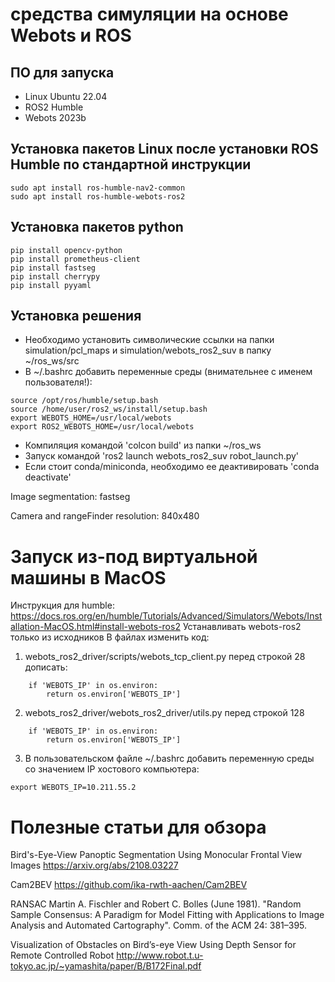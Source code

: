 # cредства симуляции на основе Webots и ROS 
## ПО для запуска
* Linux Ubuntu 22.04
* ROS2 Humble
* Webots 2023b

## Установка пакетов Linux после установки ROS Humble по стандартной инструкции
```
sudo apt install ros-humble-nav2-common
sudo apt install ros-humble-webots-ros2
```
## Установка пакетов python
```
pip install opencv-python
pip install prometheus-client
pip install fastseg
pip install cherrypy
pip install pyyaml
```

## Установка решения
* Необходимо установить символические ссылки на папки simulation/pcl_maps и simulation/webots_ros2_suv в папку ~/ros_ws/src
* В ~/.bashrc добавить переменные среды (внимательнее с именем пользователя!):
```
source /opt/ros/humble/setup.bash
source /home/user/ros2_ws/install/setup.bash
export WEBOTS_HOME=/usr/local/webots
export ROS2_WEBOTS_HOME=/usr/local/webots
```
* Компиляция командой 'colcon build' из папки ~/ros_ws 
* Запуск командой 'ros2 launch webots_ros2_suv robot_launch.py'
* Если стоит conda/miniconda, необходимо ее деактивировать 'conda deactivate'

Image segmentation: fastseg

Camera and rangeFinder resolution: 840x480



# Запуск из-под виртуальной машины в MacOS
Инструкция для humble: https://docs.ros.org/en/humble/Tutorials/Advanced/Simulators/Webots/Installation-MacOS.html#install-webots-ros2
Устанавливать webots-ros2 только из исходников
В файлах изменить код:
1. webots_ros2_driver/scripts/webots_tcp_client.py перед строкой 28 дописать:
```
    if 'WEBOTS_IP' in os.environ:
        return os.environ['WEBOTS_IP']
```
2. webots_ros2_driver/webots_ros2_driver/utils.py перед строкой 128
```
    if 'WEBOTS_IP' in os.environ:
        return os.environ['WEBOTS_IP']
```
3. В пользовательском файле ~/.bashrc добавить переменную среды со значением IP хостового компьютера:
```
export WEBOTS_IP=10.211.55.2
```


# Полезные статьи для обзора
Bird's-Eye-View Panoptic Segmentation Using Monocular Frontal View Images
https://arxiv.org/abs/2108.03227

Cam2BEV
https://github.com/ika-rwth-aachen/Cam2BEV

RANSAC
Martin A. Fischler and Robert C. Bolles (June 1981). "Random Sample Consensus: A Paradigm for Model Fitting with Applications to Image Analysis and Automated Cartography". Comm. of the ACM 24: 381–395.

Visualization of Obstacles on Bird’s-eye View Using Depth Sensor for Remote Controlled Robot
http://www.robot.t.u-tokyo.ac.jp/~yamashita/paper/B/B172Final.pdf